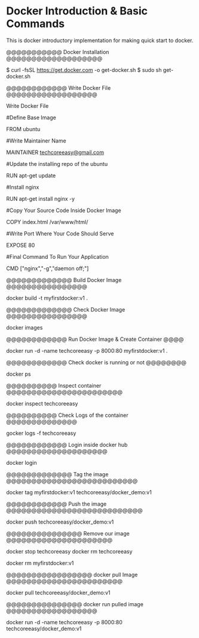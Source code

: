 # Docker Introduction & Basic Commands
This is docker introductory implementation for making quick start to docker.

@@@@@@@@@@@  Docker Installation @@@@@@@@@@@@@@@@@@@

$ curl -fsSL https://get.docker.com -o get-docker.sh
$ sudo sh get-docker.sh


@@@@@@@@@@@@  Write Docker File  @@@@@@@@@@@@@@@@@@

Write Docker File

#Define Base Image

FROM ubuntu

#Write Maintainer Name

MAINTAINER techcoreeasy@gmail.com

#Update the installing repo of the ubuntu

RUN apt-get update

#Install nginx

RUN apt-get install nginx -y

#Copy Your Source Code Inside Docker Image

COPY index.html /var/www/html/

#Write Port Where Your Code Should Serve

EXPOSE 80

#Final Command To Run Your Application

CMD ["nginx","-g","daemon off;"]


@@@@@@@@@@@@@  Build Docker Image   @@@@@@@@@@@@@@@@

docker build -t myfirstdocker:v1 .

@@@@@@@@@@@@@  Check Docker Image   @@@@@@@@@@@@@@@@

docker images

@@@@@@@@@@@@ Run Docker Image & Create Container @@@@

docker run -d -name techcoreeasy -p 8000:80 myfirstdocker:v1 .

@@@@@@@@@@@@ Check docker is running or not @@@@@@@@

docker ps

@@@@@@@@@@ Inspect container @@@@@@@@@@@@@@@@@@@@@@@

docker inspect techcoreeasy

@@@@@@@@@@ Check Logs of the container @@@@@@@@@@@@@@

gocker logs -f techcoreeasy

@@@@@@@@@@@@ Login inside docker hub @@@@@@@@@@@@@@@@@@@@

docker login

@@@@@@@@@@@@@ Tag the image @@@@@@@@@@@@@@@@@@@@@@@@@@


docker tag myfirstdocker:v1 techcoreeasy/docker_demo:v1

@@@@@@@@@@@@ Push the image @@@@@@@@@@@@@@@@@@@@@@@@@@@

docker push techcoreeasy/docker_demo:v1

@@@@@@@@@@@@@@@ Remove our image @@@@@@@@@@@@@@@@@@@@@

docker stop techcoreeasy
docker rm techcoreeasy

docker rm myfirstdocker:v1

@@@@@@@@@@@@@@@@@ docker pull Image @@@@@@@@@@@@@@@@@@@@@@@

docker pull techcoreeasy/docker_demo:v1

@@@@@@@@@@@@@@@ docker run pulled image @@@@@@@@@@@@@@@@@@

docker run -d -name techcoreeasy -p 8000:80 techcoreeasy/docker_demo:v1
